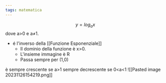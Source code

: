 ```yaml
---
tags: matematica
---
```

$$
y=log_{a}x
$$
dove a>0 e a≠1.
- é l'inverso della [[Funzione Esponenziale]] 
	- Il dominio della funzione è x>0.
	- L'insieme immagine è R
	- Passa sempre per (1,0)

è sempre crescente se a>1
sempre decrescente se 0<a<1
![[Pasted image 20231126154219.png]]